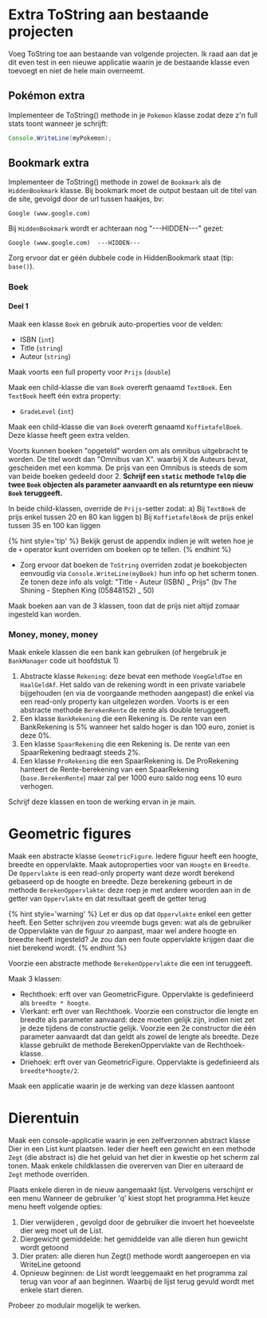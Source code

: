 # Extra ToString aan bestaande projecten
Voeg ToString toe aan bestaande van volgende projecten. Ik raad aan dat je dit even test in een nieuwe applicatie waarin je de bestaande klasse even toevoegt en niet de hele main overneemt.

## Pokémon extra

Implementeer de ToString() methode in je ``Pokemon`` klasse zodat deze z'n full stats toont wanneer je schrijft:
```java
Console.WriteLine(myPokemon);
```

## Bookmark extra

Implementeer de ToString() methode in zowel de ``Bookmark`` als de ``HiddenBookmark`` klasse. Bij bookmark moet de output bestaan uit de titel van de site, gevolgd door de url tussen haakjes, bv:

```text
Google (www.google.com)
```

Bij ``HiddenBookmark`` wordt er achteraan nog "---HIDDEN---" gezet:

<!---{line-numbers:false}--->
```text
Google (www.google.com)  ---HIDDEN---
```

Zorg ervoor dat er géén dubbele code in HiddenBookmark staat (tip: ``base()``).


### Boek
#### Deel 1
Maak een klasse ``Boek``  en gebruik auto-properties voor de velden:

* ISBN (``int``)
* Title (``string``)
* Auteur (``string``)
 
Maak voorts een full property voor ``Prijs`` (``double``)

Maak een child-klasse die van ``Boek`` overerft genaamd ``TextBoek``. Een ``TextBoek`` heeft één extra property:

* ``GradeLevel`` (``int``)

Maak een child-klasse die van ``Boek`` overerft genaamd ``KoffietafelBoek``. Deze klasse heeft geen extra velden.

Voorts kunnen boeken "opgeteld" worden om als omnibus uitgebracht te worden. De titel wordt dan "Omnibus van X". waarbij X de Auteurs bevat, gescheiden met een komma. De prijs van een Omnibus is steeds de som van beide boeken gedeeld door 2. **Schrijf een ``static`` methode ``TelOp`` die twee ``Boek`` objecten als parameter aanvaardt en als returntype een nieuw ``Boek`` teruggeeft.** 

In beide child-klassen, override de ``Prijs``-setter zodat:
a)	Bij ``TextBoek`` de prijs enkel tussen 20 en 80 kan liggen
b)	Bij ``KoffietafelBoek`` de prijs enkel tussen 35 en 100 kan liggen

{% hint style='tip' %}
Bekijk gerust de appendix indien je wilt weten hoe je de ``+`` operator kunt overriden om boeken op te tellen.
{% endhint %}

* Zorg ervoor dat boeken de ``ToString`` overriden zodat je boekobjecten eenvoudig via ``Console.WriteLine(myBoek)`` hun info op het scherm tonen. Ze tonen deze info als volgt: "Title - Auteur (ISBN) _ Prijs"  (bv The Shining - Stephen King (05848152) _ 50)


Maak boeken aan van de 3 klassen, toon dat de prijs niet altijd zomaar ingesteld kan worden.

### Money, money, money
Maak enkele klassen die een bank kan gebruiken (of hergebruik je ``BankManager`` code uit hoofdstuk 1)

1. Abstracte klasse ``Rekening``: deze bevat een methode ``VoegGeldToe``  en ``HaalGeldAf``. Het saldo van de rekening wordt in een private variabele bijgehouden (en via de voorgaande methoden aangepast) die enkel via een read-only property kan uitgelezen worden. Voorts is er een abstracte methode ``BerekenRente`` de rente als double teruggeeft.
2. Een klasse ``BankRekening`` die een Rekening is. De rente van een BankRekening is 5% wanneer het saldo hoger is dan 100 euro, zoniet is deze 0%. 
3. Een klasse ``SpaarRekening`` die een Rekening is. De rente van een SpaarRekening bedraagt steeds 2%.
4. Een klasse ``ProRekening`` die een SpaarRekening is. De ProRekening hanteert de Rente-berekening van een SpaarRekening (``base.BerekenRente``) maar zal per 1000 euro saldo nog eens 10 euro verhogen. 

Schrijf deze klassen en toon de werking ervan in je main.




# Geometric figures

Maak een abstracte klasse ``GeometricFigure``. Iedere figuur heeft een hoogte, breedte en oppervlakte. Maak autoproperties voor van ``Hoogte`` en ``Breedte``. De ``Oppervlakte`` is een read-only property want deze wordt berekend gebaseerd op de hoogte en breedte. Deze berekening gebeurt in de methode ``BerekenOppervlakte``: deze roep je met andere woorden aan in de getter van ``Oppervlakte`` en dat resultaat geeft de getter terug 

{% hint style='warning' %}
Let er dus op dat ``Oppervlakte`` enkel een getter heeft. Een Setter schrijven zou vreemde bugs geven: wat als de gebruiker de Oppervlakte van de figuur zo aanpast, maar wel andere hoogte en breedte heeft ingesteld? Je zou dan een foute oppervlakte krijgen daar die niet berekend wordt.
{% endhint %}

Voorzie een abstracte methode ``BerekenOppervlakte`` die een int teruggeeft.

Maak 3 klassen:

* Rechthoek: erft over van GeometricFigure. Oppervlakte is gedefinieerd als ``breedte * hoogte``.
* Vierkant: erft over van Rechthoek. Voorzie een constructor die lengte en breedte als parameter aanvaard: deze moeten gelijk zijn, indien niet zet je deze tijdens de constructie gelijk. Voorzie een 2e constructor die één parameter aanvaardt dat dan geldt als zowel de lengte als breedte. Deze klasse gebruikt de methode BerekenOppervlakte van de Rechthoek-klasse.
* Driehoek: erft over van GeometricFigure. Oppervlakte is gedefinieerd als ``breedte*hoogte/2``.

Maak een applicatie waarin je de werking van deze klassen aantoont


# Dierentuin
Maak een console-applicatie waarin je een zelfverzonnen abstract klasse Dier in een List<Dier> kunt plaatsen. Ieder dier heeft een gewicht en een methode ``Zegt`` (die abstract is) die het geluid van het dier in kwestie op het scherm zal tonen. Maak enkele childklassen die overerven van Dier en uiteraard de ``Zegt`` methode overriden.

Plaats enkele dieren in de nieuw aangemaakt lijst.
Vervolgens verschijnt er een menu Wanneer de gebruiker 'q' kiest stopt het programma.Het keuze menu heeft volgende opties:

1. Dier verwijderen , gevolgd door de gebruiker die invoert het hoeveelste dier weg moet uit de List.
2. Diergewicht gemiddelde: het gemiddelde van alle dieren hun gewicht wordt getoond
3. Dier praten: alle dieren hun Zegt() methode wordt aangeroepen en via WriteLine getoond
4. Opnieuw beginnen: de List wordt leeggemaakt en het programma zal terug van voor af aan beginnen. Waarbij de lijst terug gevuld wordt met enkele start dieren.

Probeer zo modulair mogelijk te werken.